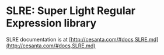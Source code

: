SLRE: Super Light Regular Expression library
============================================

SLRE documentation is at
[http://cesanta.com/#docs,SLRE.md](http://cesanta.com/#docs,SLRE.md)
